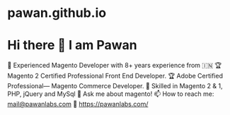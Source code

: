 # pawan.github.io
<h1>Hi there 👋 I am Pawan</h1>

🔭 Experienced Magento Developer with 8+ years experience from 🇮🇳
🏆 Magento 2 Certified Professional Front End Developer.
🏆 Adobe Certified Professional— Magento Commerce Developer.
👯 Skilled in Magento 2 & 1, PHP, jQuery and MySql
💬 Ask me about magento!
📫 How to reach me: mail@pawanlabs.com
🔗 https://pawanlabs.com/